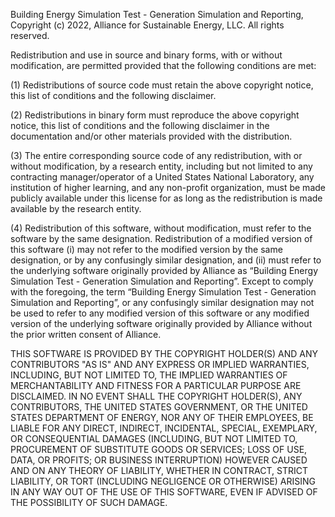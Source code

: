 Building Energy Simulation Test - Generation Simulation and Reporting, Copyright (c) 2022, Alliance for Sustainable Energy, LLC. All rights reserved.

Redistribution and use in source and binary forms, with or without modification, are permitted provided that the following conditions are met:

(1) Redistributions of source code must retain the above copyright notice, this list of conditions and the following disclaimer.

(2) Redistributions in binary form must reproduce the above copyright notice, this list of conditions and the following disclaimer in the documentation and/or other materials provided with the distribution.

(3) The entire corresponding source code of any redistribution, with or without modification, by a research entity, including but not limited to any contracting manager/operator of a United States National Laboratory, any institution of higher learning, and any non-profit organization, must be made publicly available under this license for as long as the redistribution is made available by the research entity.

(4) Redistribution of this software, without modification, must refer to the software by the same designation. Redistribution of a modified version of this software (i) may not refer to the modified version by the same designation, or by any confusingly similar designation, and (ii) must refer to the underlying software originally provided by Alliance as “Building Energy Simulation Test - Generation Simulation and Reporting”. Except to comply with the foregoing, the term “Building Energy Simulation Test - Generation Simulation and Reporting”, or any confusingly similar designation may not be used to refer to any modified version of this software or any modified version of the underlying software originally provided by Alliance without the prior written consent of Alliance.

THIS SOFTWARE IS PROVIDED BY THE COPYRIGHT HOLDER(S) AND ANY CONTRIBUTORS "AS IS" AND ANY EXPRESS OR IMPLIED WARRANTIES, INCLUDING, BUT NOT LIMITED TO, THE IMPLIED WARRANTIES OF MERCHANTABILITY AND FITNESS FOR A PARTICULAR PURPOSE ARE DISCLAIMED. IN NO EVENT SHALL THE COPYRIGHT HOLDER(S), ANY CONTRIBUTORS, THE UNITED STATES GOVERNMENT, OR THE UNITED STATES DEPARTMENT OF ENERGY, NOR ANY OF THEIR EMPLOYEES, BE LIABLE FOR ANY DIRECT, INDIRECT, INCIDENTAL, SPECIAL, EXEMPLARY, OR CONSEQUENTIAL DAMAGES (INCLUDING, BUT NOT LIMITED TO, PROCUREMENT OF SUBSTITUTE GOODS OR SERVICES; LOSS OF USE, DATA, OR PROFITS; OR BUSINESS INTERRUPTION) HOWEVER CAUSED AND ON ANY THEORY OF LIABILITY, WHETHER IN CONTRACT, STRICT LIABILITY, OR TORT (INCLUDING NEGLIGENCE OR OTHERWISE) ARISING IN ANY WAY OUT OF THE USE OF THIS SOFTWARE, EVEN IF ADVISED OF THE POSSIBILITY OF SUCH DAMAGE.
